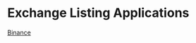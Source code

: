 <!-- TITLE: Exchange Listing Applications -->
<!-- SUBTITLE: A place for the community to assembly applications to exchanges -->

# Exchange Listing Applications

[Binance](/exchanges/applications/binance)